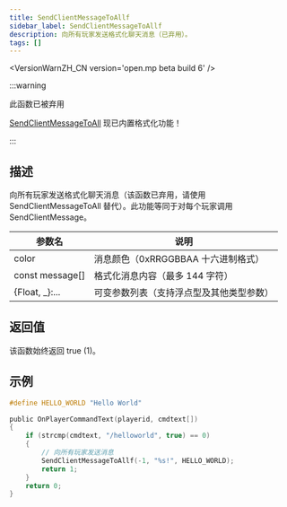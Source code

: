 ```yaml
---
title: SendClientMessageToAllf
sidebar_label: SendClientMessageToAllf
description: 向所有玩家发送格式化聊天消息（已弃用）。
tags: []
---
```


<VersionWarnZH_CN version='open.mp beta build 6' />

:::warning

此函数已被弃用

[SendClientMessageToAll](SendClientMessageToAll) 现已内置格式化功能！

:::

## 描述

向所有玩家发送格式化聊天消息（该函数已弃用，请使用 SendClientMessageToAll 替代）。此功能等同于对每个玩家调用 SendClientMessage。

| 参数名            | 说明                                     |
| ----------------- | ---------------------------------------- |
| color             | 消息颜色（0xRRGGBBAA 十六进制格式）      |
| const message[]   | 格式化消息内容（最多 144 字符）          |
| \{Float, \_\}:... | 可变参数列表（支持浮点型及其他类型参数） |

## 返回值

该函数始终返回 true (1)。

## 示例

```c
#define HELLO_WORLD "Hello World"

public OnPlayerCommandText(playerid, cmdtext[])
{
    if (strcmp(cmdtext, "/helloworld", true) == 0)
    {
        // 向所有玩家发送消息
        SendClientMessageToAllf(-1, "%s!", HELLO_WORLD);
        return 1;
    }
    return 0;
}
```
